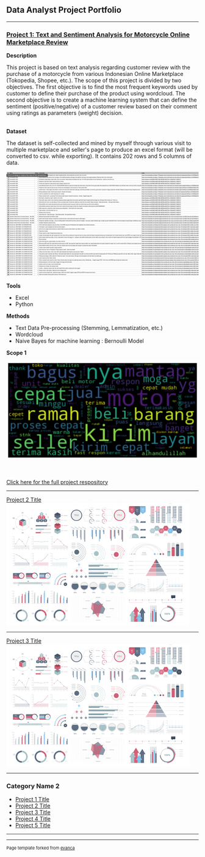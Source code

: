 ## Data Analyst Project Portfolio

---

### [Project 1: Text and Sentiment Analysis for Motorcycle Online Marketplace Review](https://github.com/aiightvert/Text-and-Sentiment-Analysis-for-Motorcycle-Review)

**Description**

This project is based on text analysis regarding customer review with the purchase of a motorcycle from various Indonesian Online Marketplace (Tokopedia, Shopee, etc.). The scope of this project is divided by two objectives. The first objective is to find the most frequent keywords used by customer to define their purchase of the product using wordcloud. The second objective is to create a machine learning system that can define the sentiment (positive/negative) of a customer review based on their comment using ratings as parameters (weight) decision.
<br><br>

**Dataset**

The dataset is self-collected and mined by myself through various visit to multiple marketplace and seller's page to produce an excel format (will be converted to csv. while exporting). It contains 202 rows and 5 columns of data.

<img src="images/data_motor1.png?raw=true"/>

**Tools**
- Excel
- Python

**Methods**
- Text Data Pre-processing (Stemming, Lemmatization, etc.)
- Wordcloud
- Naive Bayes for machine learning : Bernoulli Model

**Scope 1**

<img src="images/wordcloud1.png?raw=true"/>

<br><br>
<a href="https://github.com/aiightvert/Text-and-Sentiment-Analysis-for-Motorcycle-Review">Click here for the full project respository</a> 

---
[Project 2 Title](/pdf/sample_presentation.pdf)
<img src="images/dummy_thumbnail.jpg?raw=true"/>

---
[Project 3 Title](http://example.com/)
<img src="images/dummy_thumbnail.jpg?raw=true"/>

---

### Category Name 2

- [Project 1 Title](http://example.com/)
- [Project 2 Title](http://example.com/)
- [Project 3 Title](http://example.com/)
- [Project 4 Title](http://example.com/)
- [Project 5 Title](http://example.com/)

---




---
<p style="font-size:11px">Page template forked from <a href="https://github.com/evanca/quick-portfolio">evanca</a></p>
<!-- Remove above link if you don't want to attibute -->
